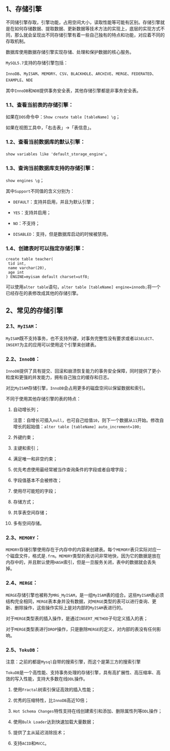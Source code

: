 ## 1、存储引擎

不同储引擎存取，引擎功能，占用空间大小，读取性能等可能有区别。存储引擎就是在如何存储数据、提取数据、更新数据等技术方法的实现上，底层的实现方式不同，那么就会呈现出不同存储引擎有着一些自己独有的特点和功能，对应着不同的存取机制。

数据库使用数据存储引擎实现存储、处理和保护数据的核心服务。



`MySQL5.7`支持的存储引擎包括：

`InnoDB`、`MyISAM`、`MEMORY`、`CSV`、`BLACKHOLE`、`ARCHIVE`、`MERGE`、`FEDERATED`、`EXAMPLE`、`NDE`

其中`InnoDB`和`NDB`提供事务安全表，其他存储引擎都是非事务安全表。



### 1.1、查看当前表的存储引擎：

如果在`DOS`命令中：`Show create table [tableName] \g`；

如果在视图工具中，「右击表」->「表信息」。



### 1.2、查看当前数据库的默认引擎：

`show variables like 'default_storage_engine'`。



### 1.3、查询当前数据库支持的存储引擎：

`show engines \g`；

其中`Support`不同值的含义分别为：

* `DEFAULT`：支持并启用，并且为默认引擎；

* `YES`：支持并启用；

* `NO`：不支持；

* `DISABLED`：支持，但是数据库启动的时候被禁用。



### 1.4、创建表时可以指定存储引擎：

~~~mysql
create table teacher(
 tid int,
 name varchar(20),
 age int
) ENGINE=myisam default charset=utf8;
~~~

可以使用`alter table`语句，`alter table [tableName] engine=innodb;`将一个已经存在的表修改成其他的存储引擎。



## 2、常见的存储引擎

### 2.1、`MyISAM`：

`MyISAM`既不支持事务，也不支持外键，对事务完整性没有要求或者以`SELECT`、`INSERT`为主的应用可以使用这个引擎来创建表。



### 2.2、`InnoDB`：

`InnoDB`提供了具有提交、回滚和崩溃恢复能力的事务安全保障，同时提供了更小粒度和更强的并发能力，拥有自己独立的缓存和日志。

对比`MyISAM`存储引擎，`InnoDB`会占用更多的磁盘空间以保留数据和索引。

不同于使用其他存储引擎的表的特点：

1. 自动增长列；

   注意：自增长可插入`null`，也可自己给值`10`，则下一个数据从`11`开始。修改自增长的起始值：`alter table [tableName] auto_increment=100;`

2. 外键约束；

3. 主键和索引；

4. 满足唯一和非空约束；

5. 优先考虑使用最经常被当作查询条件的字段或者自增字段；

6. 字段值基本不会被修改；

7. 使用尽可能短的字段；

8. 存储方式；

9. 共享表空间存储；

10. 多有空间存储。



### 2.3、`MEMORY`：

`MEMORY`存储引擎使用存在于内存中的内容来创建表。每个`MEMORY`表只实际对应一个磁盘文件，格式是`.frm`。`MEMORY`类型的表访问非常地快，因为它的数据是放在内存中的，并且默认使用`HASH`索引，但是一旦服务关闭，表中的数据就会丢失掉。



### 2.4、`MERGE`：

`MERGE`存储引擎也被称为`MRG_MyISAM`，是一组`MyISAM`表的组合。这些`MyISAM`表必须结构完全相同，`MERGE`表本身并没有数据，对`MERGE`类型的表可以进行查询、更新、删除操作，这些操作实际上是对内部的`MyISAM`表进行的。

对于`MERGE`类型表的插入操作，是通过`INSERT_METHOD`子句定义插入的表；

对于`MERGE`类型表进行`DROP`操作，只是删除`MERGE`的定义，对内部的表没有任何影响。



### 2.5、`TokuDB`：

注意：之前的都是`Mysql`自带的搜索引擎，而这个是第三方的搜索引擎

`TokuDB`是一个高性能、支持事务处理的存储引擎，具有高扩展性、高压缩率、高效的写入性能，支持大多数在线`DDL`操作。

1. 使用`Fractal`树索引保证高效的插入性能；

2. 优秀的压缩特性，比`InnoDB`高近10倍；

3. `Hot Schema Changes`特性支持在线创建索引和添加、删除属性列等`DDL`操作；

4. 使用`Bulk Loader`达到快速加载大量数据；

5. 提供了主从延迟消除技术；

6. 支持`ACID`和`MVCC`。